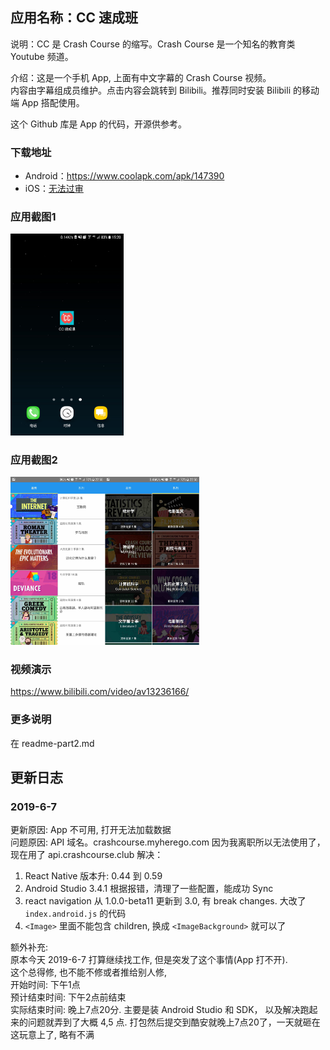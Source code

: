 ## 应用名称：CC 速成班
说明：CC 是 Crash Course 的缩写。Crash Course 是一个知名的教育类 Youtube 频道。

介绍：这是一个手机 App, 上面有中文字幕的 Crash Course 视频。  
内容由字幕组成员维护。点击内容会跳转到 Bilibili。推荐同时安装 Bilibili 的移动端 App 搭配使用。     

这个 Github 库是 App 的代码，开源供参考。   

### 下载地址
* Android：https://www.coolapk.com/apk/147390
* iOS：[无法过审](https://github.com/1c7/CrashCourse-iOS-App)

### 应用截图1
<img src="/unrelated-stuff/ss.png" width="36%">

### 应用截图2
<img src="/unrelated-stuff/tab1.jpg" width="30%"><img src="/unrelated-stuff/tab2.jpg" width="30%">


### 视频演示
https://www.bilibili.com/video/av13236166/

### 更多说明
在 readme-part2.md

## 更新日志
### 2019-6-7 
更新原因: App 不可用, 打开无法加载数据    
问题原因: API 域名。crashcourse.myherego.com 因为我离职所以无法使用了，现在用了 api.crashcourse.club
解决：
1. React Native 版本升: 0.44 到 0.59
2. Android Studio 3.4.1 根据报错，清理了一些配置，能成功 Sync
3. react navigation 从 1.0.0-beta11 更新到 3.0, 有 break changes. 大改了 `index.android.js` 的代码 
4. `<Image>` 里面不能包含 children, 换成 `<ImageBackground>` 就可以了

额外补充:    
原本今天 2019-6-7 打算继续找工作, 但是突发了这个事情(App 打不开).   
这个总得修, 也不能不修或者推给别人修,    
开始时间: 下午1点    
预计结束时间: 下午2点前结束      
实际结束时间: 晚上7点20分. 主要是装 Android Studio 和 SDK，
以及解决跑起来的问题就弄到了大概 4,5 点.
打包然后提交到酷安就晚上7点20了，一天就砸在这玩意上了, 略有不满      

